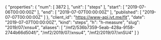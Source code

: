 {
  "properties": {
    "num": [
      3872
    ],
    "unit": [
      "steps"
    ],
    "start": [
      "2019-07-06T00:00:00Z"
    ],
    "end": [
      "2019-07-07T00:00:00Z"
    ],
    "published": [
      "2019-07-07T00:00:00Z"
    ]
  },
  "client_id": "https://www-api.jvt.me/fit",
  "date": "2019-07-07T00:00:00Z",
  "kind": "steps",
  "h": "h-measure",
  "slug": "2019/07/xnsu4",
  "aliases": [
    "/mf2/536b7359-5eab-428a-9158-2744b66d504f/",
    "/mf2/2019/07/xnsu4",
    "/mf2/2019/07/xnSU4"
  ]
}
